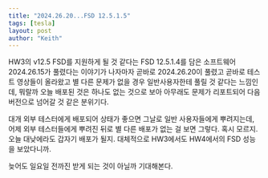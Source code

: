 ```yaml
---
title: "2024.26.20...FSD 12.5.1.5"
tags: [tesla]
layout: post
author: "Keith"
---
```


HW3의 v12.5 FSD를 지원하게 될 것 같다는 FSD 12.5.1.4를 담은 소프트웨어 2024.26.15가 풀렸다는 이야기가 나자마자 곧바로 2024.26.20이 풀렸고 곧바로 테스트 영상들이 올라왔고 별 다른 문제가 없을 경우 일반사용자한테 풀릴 것 같다는 느낌인데, 뭐랄까 오늘 배포된 것은 하나도 없는 것으로 보아 아무래도 문제가 리포트되어 다음 버전으로 넘어갈 것 같은 분위기다.

대개 외부 테스터에게 배포되어 상태가 좋으면 그날로 일반 사용자들에게 뿌려지는데, 어제 외부 테스터들에게 뿌려진 뒤로 별 다른 배포가 없는 걸 보면 그렇다. 혹시 모르지. 오늘 대낮에라도 갑자기 배포가 될지. 대체적으로 HW3에서도 HW4에서의 FSD 성능을 보았다니까.

늦어도 일요일 전까진 받게 되는 것이 아닐까 기대해본다.